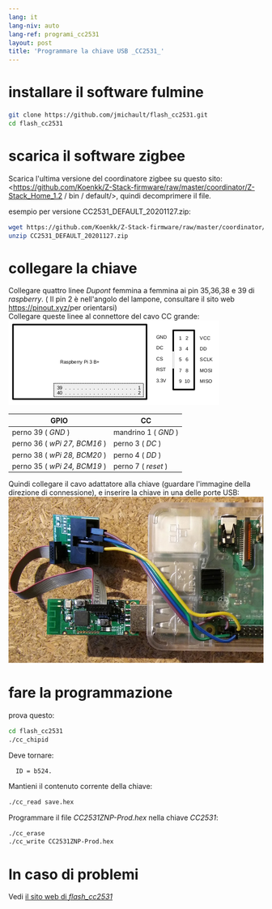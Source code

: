 ```yaml
---
lang: it
lang-niv: auto
lang-ref: programi_cc2531
layout: post
title: 'Programmare la chiave USB _CC2531_'
---
```


# installare il software fulmine

```bash
git clone https://github.com/jmichault/flash_cc2531.git
cd flash_cc2531
```
 
# scarica il software zigbee
Scarica l'ultima versione del coordinatore zigbee su questo sito: <https://github.com/Koenkk/Z-Stack-firmware/raw/master/coordinator/Z-Stack_Home_1.2 / bin / default/>, quindi decomprimere il file.

esempio per versione CC2531_DEFAULT_20201127.zip:

```bash
wget https://github.com/Koenkk/Z-Stack-firmware/raw/master/coordinator/Z-Stack_Home_1.2/bin/default/CC2531_DEFAULT_20201127.zip
unzip CC2531_DEFAULT_20201127.zip
```

# collegare la chiave

Collegare quattro linee _Dupont_ femmina a femmina ai pin 35,36,38 e 39 di _raspberry_. ( Il pin 2 è nell'angolo del lampone, consultare il sito web <https://pinout.xyz/>per orientarsi)  
Collegare queste linee al connettore del cavo CC grande:  
![](/public/raspberry-cc.png "disposition _raspberry_ et _CC_") 

| GPIO | CC |
| ---------------------------- | ------------------- | 
| perno 39 ( _GND_ )           | mandrino 1 ( _GND_ )  |	
| perno 36 ( _wPi 27, BCM16_ ) | perno 3 ( _DC_ )   | 
| perno 38 ( _wPi 28, BCM20_ ) | perno 4 ( _DD_ )   | 
| perno 35 ( _wPi 24, BCM19_ ) | perno 7 ( _reset_ )| 

Quindi collegare il cavo adattatore alla chiave (guardare l'immagine della direzione di connessione), e inserire la chiave in una delle porte USB:
![](/public/Raspberry-CC2531.jpg " _raspberry_ et _CC_") 


# fare la programmazione

prova questo:
```bash
cd flash_cc2531
./cc_chipid
```
Deve tornare:
```
  ID = b524.
```

Mantieni il contenuto corrente della chiave:
```bash
./cc_read save.hex
```

Programmare il file _CC2531ZNP-Prod.hex_ nella chiave _CC2531_:
```bash
./cc_erase
./cc_write CC2531ZNP-Prod.hex
```

# In caso di problemi
Vedi [ il sito web di _flash_cc2531_](https://jmichault.github.io/flash_cc2531-dok/)
